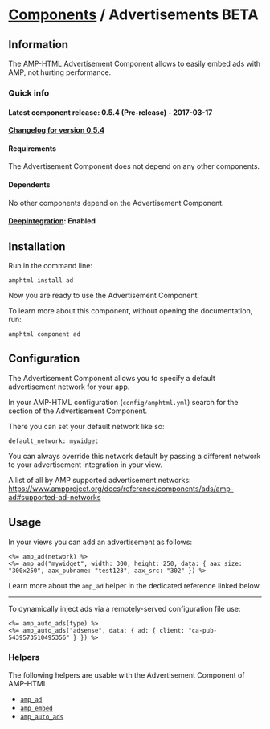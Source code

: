 
# [Components](https://github.com/jonhue/amphtml/tree/master/lib/amphtml/components/docs) / Advertisements BETA


## Information

The AMP-HTML Advertisement Component allows to easily embed ads with AMP, not hurting performance.

### Quick info

#### Latest component release: 0.5.4 (Pre-release) - 2017-03-17

[**Changelog for version 0.5.4**](https://github.com/jonhue/amphtml/blob/master/CHANGELOG.md#054-pre-release---2017-03-19)

#### Requirements

The Advertisement Component does not depend on any other components.

#### Dependents

No other components depend on the Advertisement Component.

#### [DeepIntegration](https://github.com/jonhue/amphtml/tree/master/lib/amphtml/components/docs#deepintegration-components): Enabled


## Installation

Run in the command line:

    amphtml install ad

Now you are ready to use the Advertisement Component.

To learn more about this component, without opening the documentation, run:

    amphtml component ad


## Configuration

The Advertisement Component allows you to specify a default advertisement network for your app.

In your AMP-HTML configuration (`config/amphtml.yml`) search for the section of the Advertisement Component.

There you can set your default network like so:

    default_network: mywidget

You can always override this network default by passing a different network to your advertisement integration in your view.

A list of all by AMP supported advertisement networks: https://www.ampproject.org/docs/reference/components/ads/amp-ad#supported-ad-networks


## Usage

In your views you can add an advertisement as follows:

    <%= amp_ad(network) %>
    <%= amp_ad("mywidget", width: 300, height: 250, data: { aax_size: "300x250", aax_pubname: "test123", aax_src: "302" }) %>

Learn more about the `amp_ad` helper in the dedicated reference linked below.

---

To dynamically inject ads via a remotely-served configuration file use:

    <%= amp_auto_ads(type) %>
    <%= amp_auto_ads("adsense", data: { ad: { client: "ca-pub-5439573510495356" } }) %>


### Helpers

The following helpers are usable with the Advertisement Component of AMP-HTML

* [`amp_ad`](https://github.com/jonhue/amphtml/blob/master/lib/amphtml/helpers/docs/amp_ad.md)
* [`amp_embed`](https://github.com/jonhue/amphtml/blob/master/lib/amphtml/helpers/docs/amp_embed.md)
* [`amp_auto_ads`](https://github.com/jonhue/amphtml/blob/master/lib/amphtml/helpers/docs/amp_auto_ads.md)
